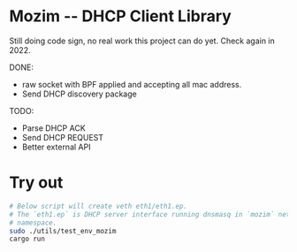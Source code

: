 # Mozim -- DHCP Client Library

Still doing code sign, no real work this project can do yet.
Check again in 2022.

DONE:
 * raw socket with BPF applied and accepting all mac address.
 * Send DHCP discovery package

TODO:
 * Parse DHCP ACK
 * Send DHCP REQUEST
 * Better external API


# Try out

```bash
# Below script will create veth eth1/eth1.ep.
# The `eth1.ep` is DHCP server interface running dnsmasq in `mozim` network
# namespace.
sudo ./utils/test_env_mozim
cargo run
```
